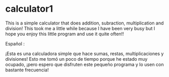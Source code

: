 # calculator1

This is a simple calculator that does addition, subraction, multiplication and division!
This took me a little while because I have been very busy but I hope you enjoy this little program and use it quite often!!

Español :

¡Esta es una calculadora simple que hace sumas, restas, multiplicaciones y divisiones!
Esto me tomó un poco de tiempo porque he estado muy ocupado, ¡pero espero que disfruten este pequeño programa y lo usen con bastante frecuencia!
